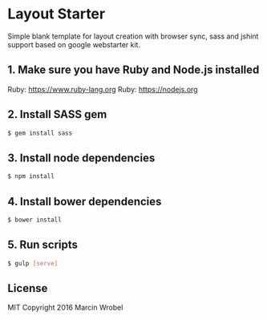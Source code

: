 # Layout Starter
Simple blank template for layout creation with browser sync, sass and jshint support based on google webstarter kit.

## 1. Make sure you have Ruby and Node.js installed
Ruby: https://www.ruby-lang.org
Ruby: https://nodejs.org

## 2. Install SASS gem
```sh
$ gem install sass
```

## 3. Install node dependencies
```sh
$ npm install
```

## 4. Install bower dependencies
```sh
$ bower install
```

## 5. Run scripts
```sh
$ gulp [serve]
```

## License

MIT
Copyright 2016 Marcin Wrobel